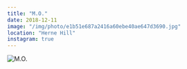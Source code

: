 ```yaml
---
title: "M.O."
date: 2018-12-11
image: "/img/photo/e1b51e687a2416a60ebe40ae647d3690.jpg"
location: "Herne Hill"
instagram: true
---
```


![M.O.](/img/photo/e1b51e687a2416a60ebe40ae647d3690.jpg)

